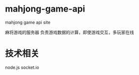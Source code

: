 # mahjong-game-api
mahjong game api site

麻将游戏的服务器
负责游戏数据的计算，即使游戏交互，多玩家在线

# 技术相关
node.js socket.io
